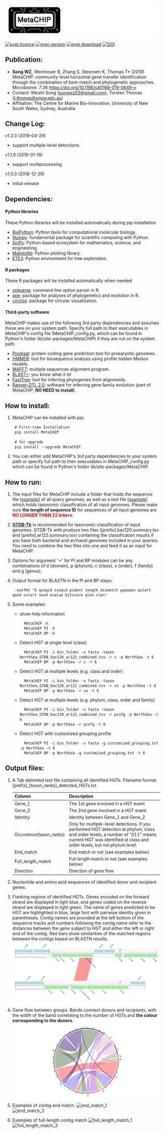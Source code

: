 
![logo](images/MetaCHIP_logo.jpg)

[![pypi  licence  ](https://img.shields.io/pypi/l/MetaCHIP.svg)](https://opensource.org/licenses/gpl-3.0.html)
[![pypi  version  ](https://img.shields.io/pypi/v/MetaCHIP.svg)](https://pypi.python.org/pypi/MetaCHIP) 
[![pypi  download ](https://img.shields.io/pypi/dm/MetaCHIP.svg)](https://pypi.python.org/pypi/MetaCHIP)
[![DOI            ](https://img.shields.io/static/v1.svg?label=DOI&message=10.1186/s40168-019-0649-y&color=orange)](https://doi.org/10.1186/s40168-019-0649-y)


Publication:
---

+ **Song WZ**, Wemheuer B, Zhang S, Steensen K, Thomas T* (2019) MetaCHIP: community-level horizontal gene transfer identification through the combination of best-match and phylogenetic approaches. Microbiome. 7:36 https://doi.org/10.1186/s40168-019-0649-y
+ Contact: Weizhi Song (songwz03@gmail.com), Torsten Thomas (t.thomas@unsw.edu.au)
+ Affiliation: The Centre for Marine Bio-Innovation, University of New South Wales, Sydney, Australia


Change Log:
---

v1.2.0 (2019-04-29)
- support multiple-level detections

v1.1.0 (2019-01-19)
- support multiprocessing

v1.0.0 (2018-12-29)
- initial release


Dependencies:
---

#### Python libraries
These Python libraries will be installed automatically during pip installation 
* [BioPython](https://github.com/biopython/biopython.github.io/): Python tools for computational molecular biology.
* [Numpy](http://www.numpy.org): fundamental package for scientific computing with Python.
* [SciPy](https://www.scipy.org): Python-based ecosystem for mathematics, science, and engineering.
* [Matplotlib](http://matplotlib.org): Python plotting library.
* [ETE3](http://etetoolkit.org): Python environment for tree exploration.

#### R packages
These R packages will be installed automatically when needed
* [optparse](https://cran.r-project.org/web/packages/optparse/index.html): command line option parser in R.
* [ape](https://cran.r-project.org/web/packages/ape/index.html): package for analyses of phylogenetics and evolution in R.
* [circlize](https://cran.r-project.org/web/packages/circlize/index.html): package for circular visualization.

#### Third-party software
MetaCHIP makes use of the following 3rd party dependencies and assumes these are on your system path. Specify full path 
to their executables in MetaCHIP's config file (MetaCHIP_config.py, which can be found in Python's folder lib/site-packages/MetaCHIP) if they are not on the system path.  
* [Prodigal](https://github.com/hyattpd/Prodigal): protein-coding gene prediction tool for prokaryotic genomes.
* [HMMER](http://hmmer.org): tool for biosequence analysis using profile hidden Markov models.
* [MAFFT](https://mafft.cbrc.jp/alignment/software/): multiple sequences alignment program.
* [BLAST+](https://blast.ncbi.nlm.nih.gov/Blast.cgi?PAGE_TYPE=BlastDocs&DOC_TYPE=Download): you know what it is!
* [FastTree](http://www.microbesonline.org/fasttree/): tool for inferring phylogenies from alignments.
* [Ranger-DTL 2.0](https://compbio.engr.uconn.edu/software/RANGER-DTL/): software for inferring gene family evolution (part of MetaCHIP, **NO NEED to install**).


How to install:
---

1. MetaCHIP can be installed with pip:

        # First-time Installation
        pip install MetaCHIP
        
        # for upgrade
        pip install --upgrade MetaCHIP
        
1. You can either add MetaCHIP's 3rd party dependencies to your system path or specify full path to their executables in MetaCHIP_config.py which can be found in Python's folder lib/site-packages/MetaCHIP.


How to run:
---

1. The input files for MetaCHIP include a folder that holds the sequence file [[example](https://github.com/songweizhi/MetaCHIP/blob/master/input_file_examples/human_gut_bins)] 
of all query genomes, as well as a text file [[example](https://github.com/songweizhi/MetaCHIP/blob/master/input_file_examples/human_gut_bins_GTDB.tsv)] 
which holds taxonomic classification of all input genomes. Please make sure **the length of sequence ID** for sequences of all input genomes are <font color="red"> **NO LONGER THAN 22 letters**</font>.

1. [**GTDB-Tk**](https://github.com/Ecogenomics/GTDBTk) is recommended for taxonomic classification of input genomes. 
GTDB-Tk with produce two files ([prefix].bac120.summary.tsv and [prefix].ar122.summary.tsv) containing the classification results 
if you have both bacterial and archaeal genomes included in your queries. You need to combine the two files into one and feed it as an input for MetaCHIP.

1. Options for argument '-r' for PI and BP modules can be any combinations of d (domain), p (phylum), c (class), o (order), f (family) and g (genus).

1. Output format for BLASTN in the PI and BP steps: 
        
        -outfmt "6 qseqid sseqid pident length mismatch gapopen qstart qend sstart send evalue bitscore qlen slen"

1. Some examples: 

    * show help information

            MetaCHIP -h
            MetaCHIP PI -h
            MetaCHIP BP -h
                
    * Detect HGT at single level (class)
    
            MetaCHIP PI -i bin_folder -x fasta -taxon NorthSea_GTDB_bac120_ar122_combined.tsv -r c -p NorthSea -t 6
            MetaCHIP BP -p NorthSea -r c -t 6

    * Detect HGT at multiple levels (e.g. class and order)

            MetaCHIP PI -i bin_folder -x fasta -taxon NorthSea_GTDB_bac120_ar122_combined.tsv -r co -p NorthSea -t 6
            MetaCHIP BP -p NorthSea -r co -t 6

    * Detect HGT at multiple levels (e.g. phylum, class, order and family)

            MetaCHIP PI -i bin_folder -x fasta -taxon NorthSea_GTDB_bac120_ar122_combined.tsv -r pcofg -p NorthSea -t 6
            MetaCHIP BP -p NorthSea -r pcofg -t 6

    * Detect HGT with customized grouping profile

            MetaCHIP PI -i bin_folder -x fasta -g customized_grouping.txt -p NorthSea -t 6
            MetaCHIP BP -p NorthSea -g customized_grouping.txt -t 6
        

Output files:
---

1. A Tab delimited text file containing all identified HGTs. Filename format: [prefix]_[taxon_ranks]_detected_HGTs.txt

    |Column|Description|
    |---|---|
    |Gene_1|The 1st gene involved in a HGT event|
    |Gene_2|The 2nd gene involved in a HGT event|
    |Identity|Identity between Gene_1 and Gene_2|
    |Occurence(taxon_ranks)|Only for multiple-level detections. If you performed HGT detection at phylum, class and order levels, a number of "011" means current HGT was identified at class and order levels, but not phylum level.|
    |End_match|End match or not (see examples below)|
    |Full_length_match|Full length match or not (see examples below)|
    |Direction|Direction of gene flow|   


1. Nucleotide and amino acid sequences of identified donor and recipient genes.


1. Flanking regions of identified HGTs. Genes encoded on the forward strand are displayed in light blue, and genes coded on the reverse strand are displayed in light green. The name of genes predicted to be HGT are highlighted in blue, large font with pairwise identity given in parentheses. Contig names are provided at the left bottom of the sequence tracks and numbers following the contig name refer to the distances between the gene subject to HGT and either the left or right end of the contig. Red bars show similarities of the matched regions between the contigs based on BLASTN results.
    ![flanking_regions](images/flanking_regions.png)

        
1. Gene flow between groups. Bands connect donors and recipients, with the width of the band correlating to the number of HGTs and **the colour corresponding to the donors**.
    ![Gene_flow](images/Gene_flow.jpg)


1. Examples of contig end match.
    ![end_match_1](images/end_match_1.jpg)   
    ![end_match_2](images/end_match_2.jpg)

        
1. Examples of full-length contig match
    ![full_length_match_1](images/full_length_match_1.jpg)
    ![full_length_match_2](images/full_length_match_2.jpg)
